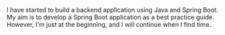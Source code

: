 I have started to build a backend application using Java and Spring Boot. My aim is to develop a Spring Boot application as a best practice guide. However, I'm just at the beginning, and I will continue when I find time.
